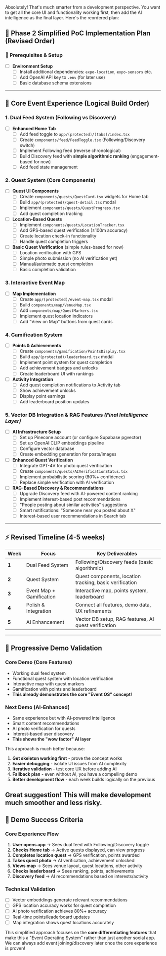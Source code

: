 Absolutely! That's much smarter from a development perspective. You want to get all the core UI and functionality working first, then add the AI intelligence as the final layer. Here's the reordered plan:

## 🎯 **Phase 2 Simplified PoC Implementation Plan (Revised Order)**

### **🔧 Prerequisites & Setup** 
- [ ] **Environment Setup**
  - [ ] Install additional dependencies: `expo-location`, `expo-sensors` etc.
  - [ ] Add OpenAI API key to `.env` (for later use)
  - [ ] Basic database schema extensions

---

## **📱 Core Event Experience (Logical Build Order)**

### **1. Dual Feed System (Following vs Discovery)**
- [ ] **Enhanced Home Tab**
  - [ ] Add feed toggle to `app/(protected)/(tabs)/index.tsx`
  - [ ] Create `components/feed/FeedToggle.tsx` (Following/Discovery switch)
  - [ ] Implement Following feed (reverse chronological)
  - [ ] Build Discovery feed with **simple algorithmic ranking** (engagement-based for now)
  - [ ] Add feed state management

### **2. Quest System (Core Components)**
- [ ] **Quest UI Components**
  - [ ] Create `components/quests/QuestCard.tsx` widgets for Home tab
  - [ ] Build `app/(protected)/quest-detail.tsx` modal
  - [ ] Implement `components/quests/QuestProgress.tsx`
  - [ ] Add quest completion tracking

- [ ] **Location-Based Quests**
  - [ ] Implement `components/quests/LocationTracker.tsx`
  - [ ] Add GPS-based quest verification (±100m accuracy)
  - [ ] Create location check-in functionality
  - [ ] Handle quest completion triggers

- [ ] **Basic Quest Verification** (simple rules-based for now)
  - [ ] Location verification with GPS
  - [ ] Simple photo submission (no AI verification yet)
  - [ ] Manual/automatic quest completion
  - [ ] Basic completion validation

### **3. Interactive Event Map**
- [ ] **Map Implementation**
  - [ ] Create `app/(protected)/event-map.tsx` modal
  - [ ] Build `components/map/VenueMap.tsx`
  - [ ] Add `components/map/QuestMarkers.tsx`
  - [ ] Implement quest location indicators
  - [ ] Add "View on Map" buttons from quest cards

### **4. Gamification System**
- [ ] **Points & Achievements**
  - [ ] Create `components/gamification/PointsDisplay.tsx`
  - [ ] Build `app/(protected)/leaderboard.tsx` modal
  - [ ] Implement point system for quest completion
  - [ ] Add achievement badges and unlocks
  - [ ] Create leaderboard UI with rankings

- [ ] **Activity Integration**
  - [ ] Add quest completion notifications to Activity tab
  - [ ] Show achievement unlocks
  - [ ] Display point earnings
  - [ ] Add leaderboard position updates

### **5. Vector DB Integration & RAG Features** *(Final Intelligence Layer)*
- [ ] **AI Infrastructure Setup**
  - [ ] Set up Pinecone account (or configure Supabase pgvector)
  - [ ] Set up OpenAI CLIP embeddings pipeline
  - [ ] Configure vector database
  - [ ] Create embedding generation for posts/images

- [ ] **Enhanced Quest Verification**
  - [ ] Integrate GPT-4V for photo quest verification
  - [ ] Create `components/quests/AIVerificationStatus.tsx`
  - [ ] Implement probabilistic scoring (80%+ confidence)
  - [ ] Replace simple verification with AI verification

- [ ] **RAG-Based Discovery & Recommendations**
  - [ ] Upgrade Discovery feed with AI-powered content ranking
  - [ ] Implement interest-based post recommendations
  - [ ] "People posting about similar activities" suggestions
  - [ ] Smart notifications: "Someone near you posted about X"
  - [ ] Interest-based user recommendations in Search tab

---

## **⚡ Revised Timeline (4-5 weeks)**

| Week | Focus | Key Deliverables |
|------|-------|------------------|
| **1** | Dual Feed System | Following/Discovery feeds (basic algorithmic) |
| **2** | Quest System | Quest components, location tracking, basic verification |
| **3** | Event Map + Gamification | Interactive map, points system, leaderboard |
| **4** | Polish & Integration | Connect all features, demo data, UX refinements |
| **5** | AI Enhancement | Vector DB setup, RAG features, AI quest verification |

---

## **🎯 Progressive Demo Validation**

### **Core Demo (Core Features)**
- Working dual feed system
- Functional quest system with location verification
- Interactive map with quest markers  
- Gamification with points and leaderboard
- **This already demonstrates the core "Event OS" concept!**

### **Next Demo (AI-Enhanced)**
- Same experience but with AI-powered intelligence
- Smart content recommendations
- AI photo verification for quests
- Interest-based user discovery
- **This shows the "wow factor" AI layer**

This approach is much better because:
1. **Get skeleton working first** - prove the concept works
2. **Easier debugging** - isolate UI issues from AI complexity  
3. **Iterative validation** - test core UX before adding AI
4. **Fallback plan** - even without AI, you have a compelling demo
5. **Better development flow** - each week builds logically on the previous

Great suggestion! This will make development much smoother and less risky.
---

## **🎯 Demo Success Criteria**

### **Core Experience Flow**
1. **User opens app** → Sees dual feed with Following/Discovery toggle
2. **Checks Home tab** → Active quests displayed, can view progress
3. **Completes location quest** → GPS verification, points awarded
4. **Takes quest photo** → AI verification, achievement unlocked
5. **Views map** → Sees venue layout, quest locations, other activity
6. **Checks leaderboard** → Sees ranking, points, achievements
7. **Discovery feed** → AI recommendations based on interests/activity

### **Technical Validation**
- [ ] Vector embeddings generate relevant recommendations
- [ ] GPS location accuracy works for quest completion
- [ ] AI photo verification achieves 80%+ accuracy
- [ ] Real-time points/leaderboard updates
- [ ] Map integration shows quest locations accurately

This simplified approach focuses on the **core differentiating features** that make this a "Event Operating System" rather than just another social app. We can always add event joining/discovery later once the core experience is proven!
